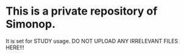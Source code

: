# This is a private repository of Simonop.
It is set for STUDY usage.
DO NOT UPLOAD ANY IRRELEVANT FILES HERE!!!
